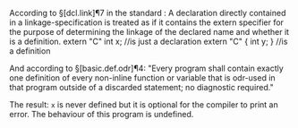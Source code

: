 According to §[dcl.link]¶7 in the standard : A declaration directly contained in a linkage-specification is treated as if it contains the extern specifier for the purpose of determining the linkage of the declared name and whether it is a definition.
    extern "C" int x; //is just a declaration
    extern "C" { int y; } //is a definition

And according to  §[basic.def.odr]¶4: "Every program shall contain exactly one definition of every non-inline function or variable that is odr-used in that program outside of a discarded statement; no diagnostic required."

The result: `x` is never defined but it is optional for the compiler to print an error. The behaviour of this program is undefined.